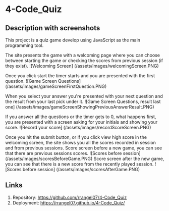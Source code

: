 # 4-Code_Quiz

## Description with screenshots

This project is a quiz game develop using JavaScript as the main programming tool.

The site presents the game with a welcoming page where you can choose between starting the game or checking the scores from previous session (if they exist).
![Welcoming Screen] (/assets/images/welcomingScreen.PNG)

Once you click start the timer starts and you are presented with the first question.
![Game Screen Questions] (/assets/images/gameScreenFirstQuestion.PNG)

When you select your answer you're presented with your next question and the result from your last pick under it.
![Game Screen Questions, result last one] (/assets/images/gameScreenShowingPreviousAnswerResult.PNG)

If you answer all the questions or the timer gets to 0, what happens first, you are presented with a screen asking for your initials and showing your score.
![Record your score] (/assets/images/recordScoreScreen.PNG)

Once you hit the submit button, or if you click view high score in the welcoming screen, the site shows you all the scores recorded in session and from previous sessions.
Score screen before a new game, you can see that there are previous sessions scores.
![Scores before session] (/assets/images/scoresBeforeGame.PNG)
Score screen after the new game, you can see that there is a new score from the recently played session.
![Scores before session] (/assets/images/scoresAfterGame.PNG)

## Links
1. Repository: https://github.com/rrangel07/4-Code_Quiz
2. Deployment: https://rrangel07.github.io/4-Code_Quiz/
